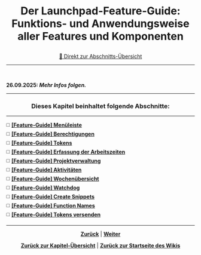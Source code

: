 # <p align="center">Der Launchpad-Feature-Guide: Funktions- und Anwendungsweise aller Features und Komponenten</p>
<p align="center"><a href="#dieses-kapitel-beinhaltet-folgende-abschnitte">🚀 Direkt zur Abschnitts-Übersicht</a></p>

---
<br>

<!-- falls in 01-ueberblick nicht geschehen, dann ggf. hier Features/Komponenten samt Zielgruppe und Zweck auflisten und dann jeweils das zugehörige Feature-Guide-README (01-menu bis 11-t_bar_senden), welches die Funktionsweise/Anwendung erläutert, verlinken
-  ansonsten nur, aber in jedem Fall hier Einleitung + Kapitelübersicht-->

**26.09.2025: _Mehr Infos folgen._**

---

### <p align="center">Dieses Kapitel beinhaltet folgende Abschnitte:</p>

---

◻️ [**[Feature-Guide] Menüleiste**](/docs/04-tools/06-launchpad/02-features/01-menu/README.md) </br>
◻️ [**[Feature-Guide] Berechtigungen**](/docs/04-tools/06-launchpad/02-features/02-berechtigungen/README.md) </br>
◻️ [**[Feature-Guide] Tokens**](/docs/04-tools/06-launchpad/02-features/03-tokens/README.md) </br>
◻️ [**[Feature-Guide] Erfassung der Arbeitszeiten**](/docs/04-tools/06-launchpad/02-features/04-zeiterfassung/README.md) </br>
◻️ [**[Feature-Guide] Projektverwaltung**](/docs/04-tools/06-launchpad/02-features/05-projektverwaltung/README.md) </br>
◻️ [**[Feature-Guide] Aktivitäten**](/docs/04-tools/06-launchpad/02-features/06-aktivitaeten/README.md) </br>
◻️ [**[Feature-Guide] Wochenübersicht**](/docs/04-tools/06-launchpad/02-features/07-wochenuebersicht/README.md) </br>
◻️ [**[Feature-Guide] Watchdog**](/docs/04-tools/06-launchpad/02-features/08-watchdog/README.md) </br>
◻️ [**[Feature-Guide] Create Snippets**](/docs/04-tools/06-launchpad/02-features/09-create_snippets/README.md) </br>
◻️ [**[Feature-Guide] Function Names**](/docs/04-tools/06-launchpad/02-features/10-function_names/README.md) </br>
◻️ [**[Feature-Guide] Tokens versenden**](/docs/04-tools/06-launchpad/02-features/11-t_bar_senden/README.md) </br>

---

<p align="center">
<a href="/docs/04-tools/06-launchpad/01-ueberblick/02-mac/README.md"><strong>Zurück</strong></a> | 
<a href="/docs/04-tools/06-launchpad/02-features/01-menu/README.md"><strong>Weiter</strong></a>
</p>

<p align="center">
<a href="/docs/04-tools/06-launchpad/README.md/#dieses-thema-beinhaltet-folgende-kapitel"><strong>Zurück zur Kapitel-Übersicht</strong></a> | <a href="/docs/00-willkommen/README.md"><strong>Zurück zur Startseite des Wikis</strong></a>
</p>
